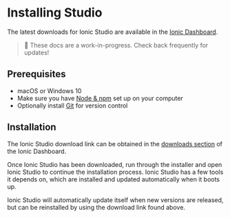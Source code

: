 ---
---

# Installing Studio

The latest downloads for Ionic Studio are available in the [Ionic Dashboard](https://dashboard.ionicframework.com/personal/downloads).

> 🚧 These docs are a work-in-progress. Check back frequently for updates!

## Prerequisites

* macOS or Windows 10
* Make sure you have [Node & npm](/docs/installation/environment#node-npm) set up on your computer
* Optionally install [Git](/docs/installation/environment#git) for version control

## Installation

The Ionic Studio download link can be obtained in the [downloads section](https://dashboard.ionicframework.com/personal/downloads) of the Ionic Dashboard.

Once Ionic Studio has been downloaded, run through the installer and open Ionic Studio to continue the installation process. Ionic Studio has a few tools it depends on, which are installed and updated automatically when it boots up.

Ionic Studio will automatically update itself when new versions are released, but can be reinstalled by using the download link found above.